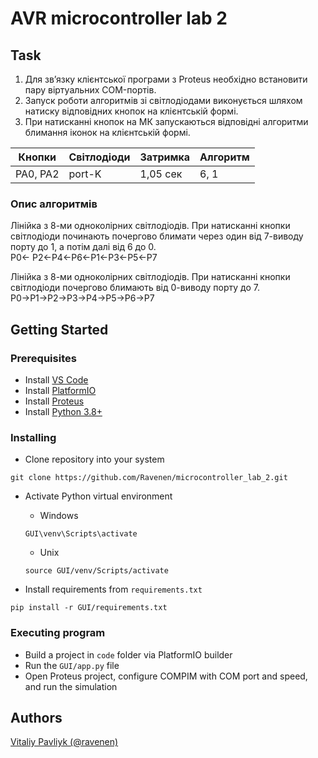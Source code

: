 # AVR microcontroller lab 2

## Task

1. Для зв’язку клієнтської програми з Proteus необхідно встановити пару віртуальних COM-портів.
2. Запуск роботи алгоритмів зі світлодіодами виконується шляхом натиску відповідних кнопок на клієнтській формі.
3. При натисканні кнопок на МК запускаються відповідні алгоритми блимання іконок на клієнтській формі.

| Кнопки   | Світлодіоди | Затримка | Алгоритм |
| -------- | ----------- | -------- | -------- |
| PA0, PA2 | port-K      | 1,05 сек | 6, 1     |

### Опис алгоритмів

Лінійка з 8-ми одноколірних світлодіодів. При натисканні кнопки світлодіоди починають почергово блимати через один від 7-виводу порту до 1, а потім далі від 6 до 0.  
P0← P2←P4←P6←P1←P3←P5←P7

Лінійка з 8-ми одноколірних світлодіодів. При натисканні
кнопки світлодіоди почергово блимають від 0-виводу порту до 7.  
P0→P1→P2→P3→P4→P5→P6→P7

## Getting Started

### Prerequisites

- Install [VS Code](https://code.visualstudio.com/Download)
- Install [PlatformIO](https://platformio.org/install/ide?install=vscode)
- Install [Proteus](https://www.labcenter.com/)
- Install [Python 3.8+](https://www.python.org/downloads/release/python-382/)

### Installing

- Clone repository into your system

```
git clone https://github.com/Ravenen/microcontroller_lab_2.git
```

- Activate Python virtual environment

  - Windows

  ```
  GUI\venv\Scripts\activate
  ```

  - Unix

  ```
  source GUI/venv/Scripts/activate
  ```

- Install requirements from `requirements.txt`

```
pip install -r GUI/requirements.txt
```

### Executing program

- Build a project in `code` folder via PlatformIO builder
- Run the `GUI/app.py` file
- Open Proteus project, configure COMPIM with COM port and speed, and run the simulation

## Authors

[Vitaliy Pavliyk (@ravenen)](https://github.com/Ravenen)
